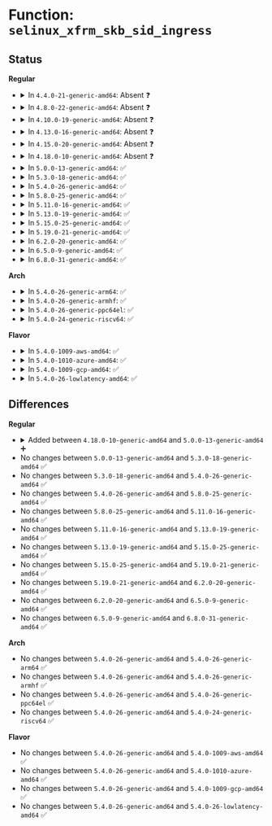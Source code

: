 # Function: <code>selinux_xfrm_skb_sid_ingress</code>

## Status
<b>Regular</b>
<ul>
<li>
<details>
<summary>In <code>4.4.0-21-generic-amd64</code>: Absent ❓</summary>

```json
{
  "name": "selinux_xfrm_skb_sid_ingress",
  "collision_type": "Unique Static",
  "inline_type": "Selective",
  "funcs": [
    {
      "addr": 18446744071582371296,
      "name": "selinux_xfrm_skb_sid_ingress",
      "external": false,
      "loc": "security/selinux/xfrm.c:224",
      "file": "security/selinux/xfrm.c",
      "inline": "not declared, inlined",
      "caller_inline": [],
      "caller_func": [
        "security/selinux/xfrm.c:selinux_xfrm_decode_session",
        "security/selinux/xfrm.c:selinux_xfrm_skb_sid"
      ]
    }
  ],
  "symbols": [
    {
      "addr": 18446744071582371296,
      "name": "selinux_xfrm_skb_sid_ingress.isra.1",
      "section": ".text",
      "bind": "STB_LOCAL",
      "size": 111
    }
  ]
}
```
</details>
</li>
<li>
<details>
<summary>In <code>4.8.0-22-generic-amd64</code>: Absent ❓</summary>

```json
{
  "name": "selinux_xfrm_skb_sid_ingress",
  "collision_type": "Unique Static",
  "inline_type": "Selective",
  "funcs": [
    {
      "addr": 18446744071582592416,
      "name": "selinux_xfrm_skb_sid_ingress",
      "external": false,
      "loc": "security/selinux/xfrm.c:224",
      "file": "security/selinux/xfrm.c",
      "inline": "not declared, inlined",
      "caller_inline": [],
      "caller_func": [
        "security/selinux/xfrm.c:selinux_xfrm_skb_sid",
        "security/selinux/xfrm.c:selinux_xfrm_decode_session"
      ]
    }
  ],
  "symbols": [
    {
      "addr": 18446744071582592416,
      "name": "selinux_xfrm_skb_sid_ingress.isra.1",
      "section": ".text",
      "bind": "STB_LOCAL",
      "size": 118
    }
  ]
}
```
</details>
</li>
<li>
<details>
<summary>In <code>4.10.0-19-generic-amd64</code>: Absent ❓</summary>

```json
{
  "name": "selinux_xfrm_skb_sid_ingress",
  "collision_type": "Unique Static",
  "inline_type": "Selective",
  "funcs": [
    {
      "addr": 18446744071582685632,
      "name": "selinux_xfrm_skb_sid_ingress",
      "external": false,
      "loc": "security/selinux/xfrm.c:224",
      "file": "security/selinux/xfrm.c",
      "inline": "not declared, inlined",
      "caller_inline": [],
      "caller_func": [
        "security/selinux/xfrm.c:selinux_xfrm_skb_sid",
        "security/selinux/xfrm.c:selinux_xfrm_decode_session"
      ]
    }
  ],
  "symbols": [
    {
      "addr": 18446744071582685632,
      "name": "selinux_xfrm_skb_sid_ingress.isra.1",
      "section": ".text",
      "bind": "STB_LOCAL",
      "size": 118
    }
  ]
}
```
</details>
</li>
<li>
<details>
<summary>In <code>4.13.0-16-generic-amd64</code>: Absent ❓</summary>

```json
{
  "name": "selinux_xfrm_skb_sid_ingress",
  "collision_type": "Unique Static",
  "inline_type": "Selective",
  "funcs": [
    {
      "addr": 18446744071582778240,
      "name": "selinux_xfrm_skb_sid_ingress",
      "external": false,
      "loc": "security/selinux/xfrm.c:224",
      "file": "security/selinux/xfrm.c",
      "inline": "not declared, inlined",
      "caller_inline": [],
      "caller_func": [
        "security/selinux/xfrm.c:selinux_xfrm_skb_sid",
        "security/selinux/xfrm.c:selinux_xfrm_decode_session"
      ]
    }
  ],
  "symbols": [
    {
      "addr": 18446744071582778240,
      "name": "selinux_xfrm_skb_sid_ingress.isra.2",
      "section": ".text",
      "bind": "STB_LOCAL",
      "size": 134
    }
  ]
}
```
</details>
</li>
<li>
<details>
<summary>In <code>4.15.0-20-generic-amd64</code>: Absent ❓</summary>

```json
{
  "name": "selinux_xfrm_skb_sid_ingress",
  "collision_type": "Unique Static",
  "inline_type": "Selective",
  "funcs": [
    {
      "addr": 18446744071582934304,
      "name": "selinux_xfrm_skb_sid_ingress",
      "external": false,
      "loc": "security/selinux/xfrm.c:224",
      "file": "security/selinux/xfrm.c",
      "inline": "not declared, inlined",
      "caller_inline": [],
      "caller_func": [
        "security/selinux/xfrm.c:selinux_xfrm_skb_sid",
        "security/selinux/xfrm.c:selinux_xfrm_decode_session"
      ]
    }
  ],
  "symbols": [
    {
      "addr": 18446744071582934304,
      "name": "selinux_xfrm_skb_sid_ingress.isra.2",
      "section": ".text",
      "bind": "STB_LOCAL",
      "size": 134
    }
  ]
}
```
</details>
</li>
<li>
<details>
<summary>In <code>4.18.0-10-generic-amd64</code>: Absent ❓</summary>

```json
{
  "name": "selinux_xfrm_skb_sid_ingress",
  "collision_type": "Unique Static",
  "inline_type": "Selective",
  "funcs": [
    {
      "addr": 18446744071583134272,
      "name": "selinux_xfrm_skb_sid_ingress",
      "external": false,
      "loc": "security/selinux/xfrm.c:229",
      "file": "security/selinux/xfrm.c",
      "inline": "not declared, inlined",
      "caller_inline": [],
      "caller_func": [
        "security/selinux/xfrm.c:selinux_xfrm_skb_sid",
        "security/selinux/xfrm.c:selinux_xfrm_decode_session"
      ]
    }
  ],
  "symbols": [
    {
      "addr": 18446744071583134272,
      "name": "selinux_xfrm_skb_sid_ingress.isra.2",
      "section": ".text",
      "bind": "STB_LOCAL",
      "size": 134
    }
  ]
}
```
</details>
</li>
<li>
<details>
<summary>In <code>5.0.0-13-generic-amd64</code>: ✅</summary>

```c
int selinux_xfrm_skb_sid_ingress(struct sk_buff * skb, u32 * sid, int ckall)
```

```json
{
  "name": "selinux_xfrm_skb_sid_ingress",
  "collision_type": "Unique Static",
  "inline_type": "No",
  "funcs": [
    {
      "addr": 18446744071583250304,
      "name": "selinux_xfrm_skb_sid_ingress",
      "external": false,
      "loc": "security/selinux/xfrm.c:229",
      "file": "security/selinux/xfrm.c",
      "inline": "seen, unknown",
      "caller_inline": [],
      "caller_func": [
        "security/selinux/xfrm.c:selinux_xfrm_skb_sid",
        "security/selinux/xfrm.c:selinux_xfrm_decode_session"
      ]
    }
  ],
  "symbols": [
    {
      "addr": 18446744071583250304,
      "name": "selinux_xfrm_skb_sid_ingress",
      "section": ".text",
      "bind": "STB_LOCAL",
      "size": 149
    }
  ]
}
```
</details>
</li>
<li>
<details>
<summary>In <code>5.3.0-18-generic-amd64</code>: ✅</summary>

```c
int selinux_xfrm_skb_sid_ingress(struct sk_buff * skb, u32 * sid, int ckall)
```

```json
{
  "name": "selinux_xfrm_skb_sid_ingress",
  "collision_type": "Unique Static",
  "inline_type": "No",
  "funcs": [
    {
      "addr": 18446744071583437296,
      "name": "selinux_xfrm_skb_sid_ingress",
      "external": false,
      "loc": "security/selinux/xfrm.c:226",
      "file": "security/selinux/xfrm.c",
      "inline": "seen, unknown",
      "caller_inline": [],
      "caller_func": [
        "security/selinux/xfrm.c:selinux_xfrm_skb_sid",
        "security/selinux/xfrm.c:selinux_xfrm_decode_session"
      ]
    }
  ],
  "symbols": [
    {
      "addr": 18446744071583437296,
      "name": "selinux_xfrm_skb_sid_ingress",
      "section": ".text",
      "bind": "STB_LOCAL",
      "size": 148
    }
  ]
}
```
</details>
</li>
<li>
<details>
<summary>In <code>5.4.0-26-generic-amd64</code>: ✅</summary>

```c
int selinux_xfrm_skb_sid_ingress(struct sk_buff * skb, u32 * sid, int ckall)
```

```json
{
  "name": "selinux_xfrm_skb_sid_ingress",
  "collision_type": "Unique Static",
  "inline_type": "No",
  "funcs": [
    {
      "addr": 18446744071583543200,
      "name": "selinux_xfrm_skb_sid_ingress",
      "external": false,
      "loc": "security/selinux/xfrm.c:226",
      "file": "security/selinux/xfrm.c",
      "inline": "seen, unknown",
      "caller_inline": [],
      "caller_func": [
        "security/selinux/xfrm.c:selinux_xfrm_skb_sid",
        "security/selinux/xfrm.c:selinux_xfrm_decode_session"
      ]
    }
  ],
  "symbols": [
    {
      "addr": 18446744071583543200,
      "name": "selinux_xfrm_skb_sid_ingress",
      "section": ".text",
      "bind": "STB_LOCAL",
      "size": 148
    }
  ]
}
```
</details>
</li>
<li>
<details>
<summary>In <code>5.8.0-25-generic-amd64</code>: ✅</summary>

```c
int selinux_xfrm_skb_sid_ingress(struct sk_buff * skb, u32 * sid, int ckall)
```

```json
{
  "name": "selinux_xfrm_skb_sid_ingress",
  "collision_type": "Unique Static",
  "inline_type": "No",
  "funcs": [
    {
      "addr": 18446744071583892688,
      "name": "selinux_xfrm_skb_sid_ingress",
      "external": false,
      "loc": "security/selinux/xfrm.c:226",
      "file": "security/selinux/xfrm.c",
      "inline": "seen, unknown",
      "caller_inline": [],
      "caller_func": [
        "security/selinux/xfrm.c:selinux_xfrm_skb_sid",
        "security/selinux/xfrm.c:selinux_xfrm_decode_session"
      ]
    }
  ],
  "symbols": [
    {
      "addr": 18446744071583892688,
      "name": "selinux_xfrm_skb_sid_ingress",
      "section": ".text",
      "bind": "STB_LOCAL",
      "size": 150
    }
  ]
}
```
</details>
</li>
<li>
<details>
<summary>In <code>5.11.0-16-generic-amd64</code>: ✅</summary>

```c
int selinux_xfrm_skb_sid_ingress(struct sk_buff * skb, u32 * sid, int ckall)
```

```json
{
  "name": "selinux_xfrm_skb_sid_ingress",
  "collision_type": "Unique Static",
  "inline_type": "No",
  "funcs": [
    {
      "addr": 18446744071584012768,
      "name": "selinux_xfrm_skb_sid_ingress",
      "external": false,
      "loc": "security/selinux/xfrm.c:227",
      "file": "security/selinux/xfrm.c",
      "inline": "seen, unknown",
      "caller_inline": [],
      "caller_func": [
        "security/selinux/xfrm.c:selinux_xfrm_skb_sid",
        "security/selinux/xfrm.c:selinux_xfrm_decode_session"
      ]
    }
  ],
  "symbols": [
    {
      "addr": 18446744071584012768,
      "name": "selinux_xfrm_skb_sid_ingress",
      "section": ".text",
      "bind": "STB_LOCAL",
      "size": 150
    }
  ]
}
```
</details>
</li>
<li>
<details>
<summary>In <code>5.13.0-19-generic-amd64</code>: ✅</summary>

```c
int selinux_xfrm_skb_sid_ingress(struct sk_buff * skb, u32 * sid, int ckall)
```

```json
{
  "name": "selinux_xfrm_skb_sid_ingress",
  "collision_type": "Unique Static",
  "inline_type": "No",
  "funcs": [
    {
      "addr": 18446744071584040800,
      "name": "selinux_xfrm_skb_sid_ingress",
      "external": false,
      "loc": "security/selinux/xfrm.c:227",
      "file": "security/selinux/xfrm.c",
      "inline": "seen, unknown",
      "caller_inline": [],
      "caller_func": [
        "security/selinux/xfrm.c:selinux_xfrm_skb_sid",
        "security/selinux/xfrm.c:selinux_xfrm_decode_session"
      ]
    }
  ],
  "symbols": [
    {
      "addr": 18446744071584040800,
      "name": "selinux_xfrm_skb_sid_ingress",
      "section": ".text",
      "bind": "STB_LOCAL",
      "size": 142
    }
  ]
}
```
</details>
</li>
<li>
<details>
<summary>In <code>5.15.0-25-generic-amd64</code>: ✅</summary>

```c
int selinux_xfrm_skb_sid_ingress(struct sk_buff * skb, u32 * sid, int ckall)
```

```json
{
  "name": "selinux_xfrm_skb_sid_ingress",
  "collision_type": "Unique Static",
  "inline_type": "No",
  "funcs": [
    {
      "addr": 18446744071584411920,
      "name": "selinux_xfrm_skb_sid_ingress",
      "external": false,
      "loc": "security/selinux/xfrm.c:227",
      "file": "security/selinux/xfrm.c",
      "inline": "seen, unknown",
      "caller_inline": [],
      "caller_func": [
        "security/selinux/xfrm.c:selinux_xfrm_skb_sid",
        "security/selinux/xfrm.c:selinux_xfrm_decode_session"
      ]
    }
  ],
  "symbols": [
    {
      "addr": 18446744071584411920,
      "name": "selinux_xfrm_skb_sid_ingress",
      "section": ".text",
      "bind": "STB_LOCAL",
      "size": 186
    }
  ]
}
```
</details>
</li>
<li>
<details>
<summary>In <code>5.19.0-21-generic-amd64</code>: ✅</summary>

```c
int selinux_xfrm_skb_sid_ingress(struct sk_buff * skb, u32 * sid, int ckall)
```

```json
{
  "name": "selinux_xfrm_skb_sid_ingress",
  "collision_type": "Unique Static",
  "inline_type": "No",
  "funcs": [
    {
      "addr": 18446744071585039008,
      "name": "selinux_xfrm_skb_sid_ingress",
      "external": false,
      "loc": "security/selinux/xfrm.c:227",
      "file": "security/selinux/xfrm.c",
      "inline": "seen, unknown",
      "caller_inline": [],
      "caller_func": [
        "security/selinux/xfrm.c:selinux_xfrm_skb_sid",
        "security/selinux/xfrm.c:selinux_xfrm_decode_session"
      ]
    }
  ],
  "symbols": [
    {
      "addr": 18446744071585039008,
      "name": "selinux_xfrm_skb_sid_ingress",
      "section": ".text",
      "bind": "STB_LOCAL",
      "size": 196
    }
  ]
}
```
</details>
</li>
<li>
<details>
<summary>In <code>6.2.0-20-generic-amd64</code>: ✅</summary>

```c
int selinux_xfrm_skb_sid_ingress(struct sk_buff * skb, u32 * sid, int ckall)
```

```json
{
  "name": "selinux_xfrm_skb_sid_ingress",
  "collision_type": "Unique Static",
  "inline_type": "No",
  "funcs": [
    {
      "addr": 18446744071585757696,
      "name": "selinux_xfrm_skb_sid_ingress",
      "external": false,
      "loc": "security/selinux/xfrm.c:227",
      "file": "security/selinux/xfrm.c",
      "inline": "seen, unknown",
      "caller_inline": [],
      "caller_func": [
        "security/selinux/xfrm.c:selinux_xfrm_skb_sid",
        "security/selinux/xfrm.c:selinux_xfrm_decode_session"
      ]
    }
  ],
  "symbols": [
    {
      "addr": 18446744071585757696,
      "name": "selinux_xfrm_skb_sid_ingress",
      "section": ".text",
      "bind": "STB_LOCAL",
      "size": 196
    }
  ]
}
```
</details>
</li>
<li>
<details>
<summary>In <code>6.5.0-9-generic-amd64</code>: ✅</summary>

```c
int selinux_xfrm_skb_sid_ingress(struct sk_buff * skb, u32 * sid, int ckall)
```

```json
{
  "name": "selinux_xfrm_skb_sid_ingress",
  "collision_type": "Unique Static",
  "inline_type": "No",
  "funcs": [
    {
      "addr": 18446744071585988352,
      "name": "selinux_xfrm_skb_sid_ingress",
      "external": false,
      "loc": "security/selinux/xfrm.c:224",
      "file": "security/selinux/xfrm.c",
      "inline": "seen, unknown",
      "caller_inline": [],
      "caller_func": [
        "security/selinux/xfrm.c:selinux_xfrm_skb_sid",
        "security/selinux/xfrm.c:selinux_xfrm_decode_session"
      ]
    }
  ],
  "symbols": [
    {
      "addr": 18446744071585988352,
      "name": "selinux_xfrm_skb_sid_ingress",
      "section": ".text",
      "bind": "STB_LOCAL",
      "size": 196
    }
  ]
}
```
</details>
</li>
<li>
<details>
<summary>In <code>6.8.0-31-generic-amd64</code>: ✅</summary>

```c
int selinux_xfrm_skb_sid_ingress(struct sk_buff * skb, u32 * sid, int ckall)
```

```json
{
  "name": "selinux_xfrm_skb_sid_ingress",
  "collision_type": "Unique Static",
  "inline_type": "No",
  "funcs": [
    {
      "addr": 18446744071586235680,
      "name": "selinux_xfrm_skb_sid_ingress",
      "external": false,
      "loc": "security/selinux/xfrm.c:224",
      "file": "security/selinux/xfrm.c",
      "inline": "seen, unknown",
      "caller_inline": [],
      "caller_func": [
        "security/selinux/xfrm.c:selinux_xfrm_skb_sid",
        "security/selinux/xfrm.c:selinux_xfrm_decode_session"
      ]
    }
  ],
  "symbols": [
    {
      "addr": 18446744071586235680,
      "name": "selinux_xfrm_skb_sid_ingress",
      "section": ".text",
      "bind": "STB_LOCAL",
      "size": 196
    }
  ]
}
```
</details>
</li>
</ul>
<b>Arch</b>
<ul>
<li>
<details>
<summary>In <code>5.4.0-26-generic-arm64</code>: ✅</summary>

```c
int selinux_xfrm_skb_sid_ingress(struct sk_buff * skb, u32 * sid, int ckall)
```

```json
{
  "name": "selinux_xfrm_skb_sid_ingress",
  "collision_type": "Unique Static",
  "inline_type": "No",
  "funcs": [
    {
      "addr": 18446603336495314088,
      "name": "selinux_xfrm_skb_sid_ingress",
      "external": false,
      "loc": "security/selinux/xfrm.c:226",
      "file": "security/selinux/xfrm.c",
      "inline": "seen, unknown",
      "caller_inline": [],
      "caller_func": [
        "security/selinux/xfrm.c:selinux_xfrm_skb_sid",
        "security/selinux/xfrm.c:selinux_xfrm_decode_session"
      ]
    }
  ],
  "symbols": [
    {
      "addr": 18446603336495314088,
      "name": "selinux_xfrm_skb_sid_ingress",
      "section": ".text",
      "bind": "STB_LOCAL",
      "size": 200
    }
  ]
}
```
</details>
</li>
<li>
<details>
<summary>In <code>5.4.0-26-generic-armhf</code>: ✅</summary>

```c
int selinux_xfrm_skb_sid_ingress(struct sk_buff * skb, u32 * sid, int ckall)
```

```json
{
  "name": "selinux_xfrm_skb_sid_ingress",
  "collision_type": "Unique Static",
  "inline_type": "No",
  "funcs": [
    {
      "addr": 3228692708,
      "name": "selinux_xfrm_skb_sid_ingress",
      "external": false,
      "loc": "security/selinux/xfrm.c:226",
      "file": "security/selinux/xfrm.c",
      "inline": "seen, unknown",
      "caller_inline": [],
      "caller_func": [
        "security/selinux/xfrm.c:selinux_xfrm_skb_sid",
        "security/selinux/xfrm.c:selinux_xfrm_decode_session"
      ]
    }
  ],
  "symbols": [
    {
      "addr": 3228692708,
      "name": "selinux_xfrm_skb_sid_ingress",
      "section": ".text",
      "bind": "STB_LOCAL",
      "size": 188
    }
  ]
}
```
</details>
</li>
<li>
<details>
<summary>In <code>5.4.0-26-generic-ppc64el</code>: ✅</summary>

```c
int selinux_xfrm_skb_sid_ingress(struct sk_buff * skb, u32 * sid, int ckall)
```

```json
{
  "name": "selinux_xfrm_skb_sid_ingress",
  "collision_type": "Unique Static",
  "inline_type": "No",
  "funcs": [
    {
      "addr": 13835058055289304576,
      "name": "selinux_xfrm_skb_sid_ingress",
      "external": false,
      "loc": "security/selinux/xfrm.c:226",
      "file": "security/selinux/xfrm.c",
      "inline": "seen, unknown",
      "caller_inline": [],
      "caller_func": [
        "security/selinux/xfrm.c:selinux_xfrm_skb_sid",
        "security/selinux/xfrm.c:selinux_xfrm_decode_session"
      ]
    }
  ],
  "symbols": [
    {
      "addr": 13835058055289304576,
      "name": "selinux_xfrm_skb_sid_ingress",
      "section": ".text",
      "bind": "STB_LOCAL",
      "size": 220
    }
  ]
}
```
</details>
</li>
<li>
<details>
<summary>In <code>5.4.0-24-generic-riscv64</code>: ✅</summary>

```c
int selinux_xfrm_skb_sid_ingress(struct sk_buff * skb, u32 * sid, int ckall)
```

```json
{
  "name": "selinux_xfrm_skb_sid_ingress",
  "collision_type": "Unique Static",
  "inline_type": "No",
  "funcs": [
    {
      "addr": 18446743936274531432,
      "name": "selinux_xfrm_skb_sid_ingress",
      "external": false,
      "loc": "security/selinux/xfrm.c:226",
      "file": "security/selinux/xfrm.c",
      "inline": "seen, unknown",
      "caller_inline": [],
      "caller_func": [
        "security/selinux/xfrm.c:selinux_xfrm_skb_sid",
        "security/selinux/xfrm.c:selinux_xfrm_decode_session"
      ]
    }
  ],
  "symbols": [
    {
      "addr": 18446743936274531432,
      "name": "selinux_xfrm_skb_sid_ingress",
      "section": ".text",
      "bind": "STB_LOCAL",
      "size": 160
    }
  ]
}
```
</details>
</li>
</ul>
<b>Flavor</b>
<ul>
<li>
<details>
<summary>In <code>5.4.0-1009-aws-amd64</code>: ✅</summary>

```c
int selinux_xfrm_skb_sid_ingress(struct sk_buff * skb, u32 * sid, int ckall)
```

```json
{
  "name": "selinux_xfrm_skb_sid_ingress",
  "collision_type": "Unique Static",
  "inline_type": "No",
  "funcs": [
    {
      "addr": 18446744071583511936,
      "name": "selinux_xfrm_skb_sid_ingress",
      "external": false,
      "loc": "security/selinux/xfrm.c:226",
      "file": "security/selinux/xfrm.c",
      "inline": "seen, unknown",
      "caller_inline": [],
      "caller_func": [
        "security/selinux/xfrm.c:selinux_xfrm_skb_sid",
        "security/selinux/xfrm.c:selinux_xfrm_decode_session"
      ]
    }
  ],
  "symbols": [
    {
      "addr": 18446744071583511936,
      "name": "selinux_xfrm_skb_sid_ingress",
      "section": ".text",
      "bind": "STB_LOCAL",
      "size": 148
    }
  ]
}
```
</details>
</li>
<li>
<details>
<summary>In <code>5.4.0-1010-azure-amd64</code>: ✅</summary>

```c
int selinux_xfrm_skb_sid_ingress(struct sk_buff * skb, u32 * sid, int ckall)
```

```json
{
  "name": "selinux_xfrm_skb_sid_ingress",
  "collision_type": "Unique Static",
  "inline_type": "No",
  "funcs": [
    {
      "addr": 18446744071583448992,
      "name": "selinux_xfrm_skb_sid_ingress",
      "external": false,
      "loc": "security/selinux/xfrm.c:226",
      "file": "security/selinux/xfrm.c",
      "inline": "seen, unknown",
      "caller_inline": [],
      "caller_func": [
        "security/selinux/xfrm.c:selinux_xfrm_skb_sid",
        "security/selinux/xfrm.c:selinux_xfrm_decode_session"
      ]
    }
  ],
  "symbols": [
    {
      "addr": 18446744071583448992,
      "name": "selinux_xfrm_skb_sid_ingress",
      "section": ".text",
      "bind": "STB_LOCAL",
      "size": 148
    }
  ]
}
```
</details>
</li>
<li>
<details>
<summary>In <code>5.4.0-1009-gcp-amd64</code>: ✅</summary>

```c
int selinux_xfrm_skb_sid_ingress(struct sk_buff * skb, u32 * sid, int ckall)
```

```json
{
  "name": "selinux_xfrm_skb_sid_ingress",
  "collision_type": "Unique Static",
  "inline_type": "No",
  "funcs": [
    {
      "addr": 18446744071583495712,
      "name": "selinux_xfrm_skb_sid_ingress",
      "external": false,
      "loc": "security/selinux/xfrm.c:226",
      "file": "security/selinux/xfrm.c",
      "inline": "seen, unknown",
      "caller_inline": [],
      "caller_func": [
        "security/selinux/xfrm.c:selinux_xfrm_skb_sid",
        "security/selinux/xfrm.c:selinux_xfrm_decode_session"
      ]
    }
  ],
  "symbols": [
    {
      "addr": 18446744071583495712,
      "name": "selinux_xfrm_skb_sid_ingress",
      "section": ".text",
      "bind": "STB_LOCAL",
      "size": 148
    }
  ]
}
```
</details>
</li>
<li>
<details>
<summary>In <code>5.4.0-26-lowlatency-amd64</code>: ✅</summary>

```c
int selinux_xfrm_skb_sid_ingress(struct sk_buff * skb, u32 * sid, int ckall)
```

```json
{
  "name": "selinux_xfrm_skb_sid_ingress",
  "collision_type": "Unique Static",
  "inline_type": "No",
  "funcs": [
    {
      "addr": 18446744071583592080,
      "name": "selinux_xfrm_skb_sid_ingress",
      "external": false,
      "loc": "security/selinux/xfrm.c:226",
      "file": "security/selinux/xfrm.c",
      "inline": "seen, unknown",
      "caller_inline": [],
      "caller_func": [
        "security/selinux/xfrm.c:selinux_xfrm_skb_sid",
        "security/selinux/xfrm.c:selinux_xfrm_decode_session"
      ]
    }
  ],
  "symbols": [
    {
      "addr": 18446744071583592080,
      "name": "selinux_xfrm_skb_sid_ingress",
      "section": ".text",
      "bind": "STB_LOCAL",
      "size": 148
    }
  ]
}
```
</details>
</li>
</ul>

## Differences
<b>Regular</b>
<ul>
<li>
<details>
<summary>Added between <code>4.18.0-10-generic-amd64</code> and <code>5.0.0-13-generic-amd64</code> ➕</summary>

```c
int selinux_xfrm_skb_sid_ingress(struct sk_buff * skb, u32 * sid, int ckall)
```
</details>
</li>
<li>
No changes between <code>5.0.0-13-generic-amd64</code> and <code>5.3.0-18-generic-amd64</code> ✅
</li>
<li>
No changes between <code>5.3.0-18-generic-amd64</code> and <code>5.4.0-26-generic-amd64</code> ✅
</li>
<li>
No changes between <code>5.4.0-26-generic-amd64</code> and <code>5.8.0-25-generic-amd64</code> ✅
</li>
<li>
No changes between <code>5.8.0-25-generic-amd64</code> and <code>5.11.0-16-generic-amd64</code> ✅
</li>
<li>
No changes between <code>5.11.0-16-generic-amd64</code> and <code>5.13.0-19-generic-amd64</code> ✅
</li>
<li>
No changes between <code>5.13.0-19-generic-amd64</code> and <code>5.15.0-25-generic-amd64</code> ✅
</li>
<li>
No changes between <code>5.15.0-25-generic-amd64</code> and <code>5.19.0-21-generic-amd64</code> ✅
</li>
<li>
No changes between <code>5.19.0-21-generic-amd64</code> and <code>6.2.0-20-generic-amd64</code> ✅
</li>
<li>
No changes between <code>6.2.0-20-generic-amd64</code> and <code>6.5.0-9-generic-amd64</code> ✅
</li>
<li>
No changes between <code>6.5.0-9-generic-amd64</code> and <code>6.8.0-31-generic-amd64</code> ✅
</li>
</ul>
<b>Arch</b>
<ul>
<li>
No changes between <code>5.4.0-26-generic-amd64</code> and <code>5.4.0-26-generic-arm64</code> ✅
</li>
<li>
No changes between <code>5.4.0-26-generic-amd64</code> and <code>5.4.0-26-generic-armhf</code> ✅
</li>
<li>
No changes between <code>5.4.0-26-generic-amd64</code> and <code>5.4.0-26-generic-ppc64el</code> ✅
</li>
<li>
No changes between <code>5.4.0-26-generic-amd64</code> and <code>5.4.0-24-generic-riscv64</code> ✅
</li>
</ul>
<b>Flavor</b>
<ul>
<li>
No changes between <code>5.4.0-26-generic-amd64</code> and <code>5.4.0-1009-aws-amd64</code> ✅
</li>
<li>
No changes between <code>5.4.0-26-generic-amd64</code> and <code>5.4.0-1010-azure-amd64</code> ✅
</li>
<li>
No changes between <code>5.4.0-26-generic-amd64</code> and <code>5.4.0-1009-gcp-amd64</code> ✅
</li>
<li>
No changes between <code>5.4.0-26-generic-amd64</code> and <code>5.4.0-26-lowlatency-amd64</code> ✅
</li>
</ul>
